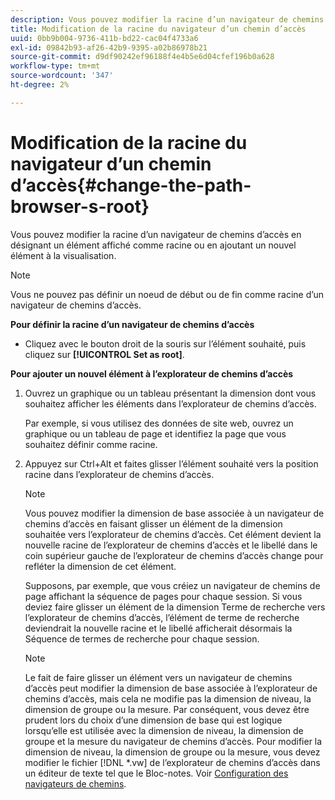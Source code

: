 ```yaml
---
description: Vous pouvez modifier la racine d’un navigateur de chemins d’accès en désignant un élément affiché comme racine ou en ajoutant un nouvel élément à la visualisation.
title: Modification de la racine du navigateur d’un chemin d’accès
uuid: 0bb9b004-9736-411b-bd22-cac04f4733a6
exl-id: 09842b93-af26-42b9-9395-a02b86978b21
source-git-commit: d9df90242ef96188f4e4b5e6d04cfef196b0a628
workflow-type: tm+mt
source-wordcount: '347'
ht-degree: 2%

---
```


# Modification de la racine du navigateur d’un chemin d’accès{#change-the-path-browser-s-root}

Vous pouvez modifier la racine d’un navigateur de chemins d’accès en désignant un élément affiché comme racine ou en ajoutant un nouvel élément à la visualisation.

>[!NOTE]
>
>Vous ne pouvez pas définir un noeud de début ou de fin comme racine d’un navigateur de chemins d’accès.

**Pour définir la racine d’un navigateur de chemins d’accès**

* Cliquez avec le bouton droit de la souris sur l’élément souhaité, puis cliquez sur **[!UICONTROL Set as root]**.

**Pour ajouter un nouvel élément à l’explorateur de chemins d’accès**

1. Ouvrez un graphique ou un tableau présentant la dimension dont vous souhaitez afficher les éléments dans l’explorateur de chemins d’accès.

   Par exemple, si vous utilisez des données de site web, ouvrez un graphique ou un tableau de page et identifiez la page que vous souhaitez définir comme racine.

1. Appuyez sur Ctrl+Alt et faites glisser l’élément souhaité vers la position racine dans l’explorateur de chemins d’accès.

   >[!NOTE]
   >
   >Vous pouvez modifier la dimension de base associée à un navigateur de chemins d’accès en faisant glisser un élément de la dimension souhaitée vers l’explorateur de chemins d’accès. Cet élément devient la nouvelle racine de l’explorateur de chemins d’accès et le libellé dans le coin supérieur gauche de l’explorateur de chemins d’accès change pour refléter la dimension de cet élément.

   Supposons, par exemple, que vous créiez un navigateur de chemins de page affichant la séquence de pages pour chaque session. Si vous deviez faire glisser un élément de la dimension Terme de recherche vers l’explorateur de chemins d’accès, l’élément de terme de recherche deviendrait la nouvelle racine et le libellé afficherait désormais la Séquence de termes de recherche pour chaque session.

   >[!NOTE]
   >
   >Le fait de faire glisser un élément vers un navigateur de chemins d’accès peut modifier la dimension de base associée à l’explorateur de chemins d’accès, mais cela ne modifie pas la dimension de niveau, la dimension de groupe ou la mesure. Par conséquent, vous devez être prudent lors du choix d’une dimension de base qui est logique lorsqu’elle est utilisée avec la dimension de niveau, la dimension de groupe et la mesure du navigateur de chemins d’accès. Pour modifier la dimension de niveau, la dimension de groupe ou la mesure, vous devez modifier le fichier [!DNL *.vw] de l’explorateur de chemins d’accès dans un éditeur de texte tel que le Bloc-notes. Voir [Configuration des navigateurs de chemins](../../../../home/c-get-started/c-intf-anlys-ftrs/t-config-path-brwsr.md#task-bbb3ddaa140a414f984b697c2b8202a3).
